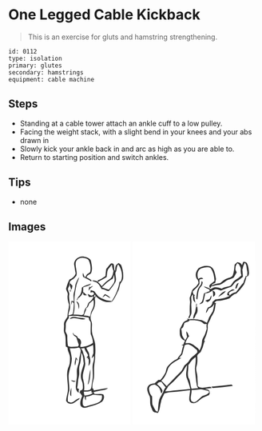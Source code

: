 # One Legged Cable Kickback
> This is an exercise for gluts and hamstring strengthening.

``` 
id: 0112 
type: isolation 
primary: glutes 
secondary: hamstrings 
equipment: cable machine 
``` 

## Steps

 - Standing at a cable tower attach an ankle cuff to a low pulley.
 - Facing the weight stack, with a slight bend in your knees and your abs drawn in
 - Slowly kick your ankle back in and arc as high as you are able to.
 - Return to starting position and switch ankles.

## Tips

 - none

## Images

<svg width="184pt" height="275pt" viewBox="0 0 184 275" xmlns="http://www.w3.org/2000/svg">
  <g fill="#FFF">
    <path d="M0 0h184v275H0V0m98.66 34.03c.84 4.62 1.31 9.3 2.38 13.87-1.12 4.26-4.88 7.76-9.04 9-2.22 3.75-3.58 7.9-4.89 12.03-1.79 3.94 2.83 7.02 2.04 10.96-.97 5.12.42 10.17 2.06 14.98-.26 6.08-2.45 11.88-2.44 18.01-2.16 3.73-5.63 7.45-5.25 12.13.43 3.91-.82 7.94.29 11.75 3.4 6.44 1.48 13.94 2.53 20.88.87.54 1.73 1.09 2.6 1.64-.31 5.59 4.05 10.13 3.58 15.69.08 4.08-.09 8.28-1.59 12.12-5.97 11.9-.24 25.28-1.65 37.82-.65 4.78-2.48 9.35-2.58 14.21 1.32 3.02 4.9 5.17 8.21 4.29 3.96-.62 6.61-3.86 9.95-5.73 1.23-.52 1.87-1.7 2.55-2.76-5.21.78-8.16 6.11-13.32 6.95-1.61-.39-3.12-1.11-4.66-1.7-.76-5.57.56-11.01 2.01-16.34.51-7.58-1.2-15.17-.92-22.78.72-8.77 4.99-16.98 4.73-25.87-.64-5.01-1.81-9.95-2.96-14.87 4.47-.1 9.04.17 13.36-1.16.53.32 1.59.96 2.12 1.29 2.74 5.86-1.63 11.6-1.5 17.54-.13 4.13-1.94 7.92-2.83 11.9-1.4 4.88.19 9.96-.66 14.9-.66 4.03-1.18 8.08-1.43 12.15-.5 3.68.88 7.6 3.81 9.96.51-.7.63-1.44.34-2.22l-.13-.66c.27-.8.61-1.58 1.01-2.33-.8-.39-2.39-1.19-3.18-1.59 1.41-5.56.99-11.38 2.49-16.92 1.78-5.95-.53-12.31 1.52-18.18 2.3-5.65 1.17-11.96 2.64-17.83 2.88 4.87 2.49 10.61 3.44 15.99-1.76 7.8-5.95 15.57-3.78 23.77 1.18 2.9 2.29 5.86 2.26 9.05.17 2.61.75 6.74-2.67 7.44-.75.55-1.49 1.11-2.24 1.66l1.79.51c-.85.37-1.7.76-2.54 1.16 2.57.53 3.23 3.32 4.75 5.06-1.02 2.75-2.14 5.49-2.64 8.4-.33 2.88-.56 6.49 2.25 8.27 3.95 2.52 8.53.05 12.53-1.02 6.19-1.58 12.35-3.54 17.72-7.09 2.56-2.85 4.24-7.44 1.75-10.78-3.73-1.46-7.69-.53-11.54-.65-1.96.34-2.55-1.54-2.8-3.05 4.65-.72 9.11-2.32 13.79-2.8 2.77-.4 5.73-.96 7.73-3.1-7.22.76-14.27 2.56-21.47 3.45-.03-1.54-.7-2.62-2.01-3.23.07-3.48-.1-7.07 1.13-10.39 2.55-7.35.84-15.21 1.63-22.78.29-5.35 1.85-10.57 1.31-15.96.92-5.67.39-11.39.17-17.09-1-7.46-5.39-14.25-4.94-21.94-.35-4.22.93-8.66-.88-12.68-3.07-6.46.83-13.32 3.99-18.93 1.81-4.65 2.12-9.74 1.21-14.64.56-1.24 1.11-2.49 1.63-3.75 6.19 6.37 15.48 10.89 24.39 8.16 4.29-4.88 6.41-11.08 9.46-16.71 1.83-3.37 1.41-7.49 3.43-10.78 1.36-2.18 3.09-4.19 3.63-6.78.78-7.12-.31-14.32-3.08-20.92-1.22-.93-2.42-1.88-3.6-2.85-1.26.92-2.59 1.8-3.51 3.08-2.05 2.5-1.29 5.95-1.9 8.91-2.35-3.21-.65-7.32-2.51-10.62-1.34-.43-3.17-1.35-4.33-.05-2.36 2.39-4.19 5.24-6.47 7.7-.55 3.57-.81 7.17-1.14 10.77-3.77 2.38-7.4 5.19-11.69 6.55.08.53.26 1.59.35 2.12-2.54-1.9-5.62-2.52-8.72-1.94 2.57 1.86 6.19 1.67 8.43 4.09 2.75 2.33 4.18 5.66 5.98 8.67 4.05-.62 7.01 3.1 10.82 2.95 3.46-4.13 6.9-8.36 9.58-13.04 2.49-4.53 0-9.58.2-14.37 2.82-3.78 1.1-8.99 4.23-12.6 5.16 7.07 7.55 17.09 3.94 25.35l-1.92.76c-1.6 10.38-6 20.28-11.68 29.07-3.37-1.25-7.15-.65-10.41-2.25-3.15-1.51-6.51-2.65-9.36-4.71-2.4-2.47-4.45-5.25-6.52-8-1.8-.6-3.62-1.15-5.43-1.68l-.36 3.8c1.66-.2 3.73-1.47 4.83.46 1.91 2-1.64 3.56-3.16 4.29-1.97-.77-3.76-1.99-5.84-2.44.53 1.46 1.31 2.8 2.04 4.17 2.39.29 4.78.01 6.95-1.09-1.22 3.44-3.05 6.69-6.19 8.7-2.8 1.7-2.41 5.47-4.34 7.79-3.38 2.48-3.39 7.08-4.65 10.75-1.29.49-2.56 1.47-4.03.86-3.68-.59-7.41-.52-11.13-.44.39-1.62.78-3.25 1.13-4.88.73-3.58.49-7.29.49-10.93-.88-9.77 1.03-19.43 3.04-28.93 1.04-3.95 3.26-7.53 3.8-11.62-2.15 3.28-3.73 6.9-5.23 10.51-.85 4.04-.95 8.24-2.3 12.19-1.63 4.43-.36 9.11-.45 13.67-.84-.17-2.53-.5-3.38-.67-.19 2.14-.45 4.28-.54 6.43.69-1.83 1.17-3.73 1.7-5.6.77 1.28 2.67 2.23 2.36 3.93-.7 5.1-.15 10.38-1.86 15.31-2.04.59-4.07 1.2-6.12 1.73-.45-3.47 1.65-6.46 2.09-9.8 1.23-7.11-2.19-14.06-1.1-21.18.61-2.48-.9-4.68-1.51-6.99-.95-2.16.52-4.27 1.54-6.08.36-2.21.55-4.44 1.01-6.62.85-1.42 2.34-2.23 3.69-3.08 2.56-1.35 4.2-3.82 6.21-5.81 1.7-7.12-2.85-14.2-.66-21.32 2-4.63 7.96-6.76 12.62-5.25 2.59.85 5.86 1.43 6.86 4.39 2.16 5.23 3.07 11.18 1.7 16.73-1.39 1.35-3.09 2.29-4.72 3.29-.9 1.64-1.8 3.28-2.85 4.83-1.59-2.07-2.19-4.61-3.05-7.02-.66 2.06-.76 4.63.49 6.44 4.01 2.08 8.28 3.73 11.84 6.59l.24-1.98c-2.24-1.75-4.85-2.92-7.38-4.15.75-3.45 4.37-4.06 6.68-6.02 2.67-5.72 1.36-12.21.09-18.11-.82-4.71-6.21-6-10.16-6.94-7.1-1.67-15.36 3.52-15.32 11.2m11.78 35.14c-.51 4.25-.57 9.16-3.92 12.31-2.13 1.79-3.07 4.42-4.16 6.89 1.27-.62 1.8-1.84 2.17-3.12 3.53-1.85 5.8-5.08 7.59-8.53.19.86.58 2.58.78 3.45 1.62.75 3.41.69 5.12.3-2.22-1.12-3.49-3.45-5.79-4.44.19-2.37.2-4.76.13-7.13 4-1.82 9.3-1.91 12.03-5.7-4.71 1.82-9.93 2.73-13.95 5.97M92.59 62.6c-1.71 3.68 2.13 6.55 1.15 10.33l-1.4-.41c.02.51.07 1.52.1 2.03.31.33.94.99 1.25 1.32-.16-.66-.48-1.99-.64-2.66l1.36.15c-.11-.5-.32-1.5-.43-2l1.31.15c.34-1.73.67-3.46 1.03-5.19-1.23-1.25-2.48-2.49-3.73-3.72m29.56 4.33c-.95 2.2-1.61 4.54-1.46 6.95 1.41-3 3.76-5.21 6.5-6.98-1.89-.02-3.37 1.12-4.87 2.11-.04-.52-.13-1.56-.17-2.08m18.96 16.98c1.69-.77 3.2-1.86 4.65-3.02 2.48 1.51 4.92 3.11 7.62 4.18-2.02-2.95-5.14-4.89-8.45-6.1-1.23 1.68-2.66 3.21-3.82 4.94m-39.02 5.66c.78 1.89 1.88 3.63 2.67 5.52.37 2.17.38 4.39.76 6.57 1.52-4.3 1.32-9.97-3.43-12.09m-.91 84.34c-.29 4.06-2.77 8.39-.84 12.28.79-3.36 1.44-6.76 1.71-10.21.72 1.1 1.46 2.2 2.22 3.29-.37-2.13-1.37-4.02-3.09-5.36m-7.13 34.48c1.89 2.07 4.79 2.88 7.26 1.29-2.41-.47-4.82-.98-7.26-1.29m-1.15 21.52c-.09 1.08.89 1.63 1.54 2.3-.07-4.24.16-8.46.26-12.69-1.32 3.28-2.26 6.83-1.8 10.39z"/>
    <path d="M149.65 41.98c2-2.46 4-4.93 5.95-7.42.19 3.32.89 6.51 2.32 9.51-.82 4.61-1.59 10.34-6.22 12.67-4.48 2.67-8.11 6.4-11.41 10.38-1.83-2.22-3.56-4.57-5.82-6.4 4.31-2.52 8.83-4.69 13.09-7.32.91-3.77.41-7.86 2.09-11.42z"/>
    <path d="M156.63 56.08c.95-2.01 1.54-4.15 2.03-6.31.44 4.1 1.86 8.55-.28 12.42-2.09 3.59-4.85 6.75-7.36 10.05-3.67-.6-7.09-2.1-10.57-3.34 4.97-4.78 9.78-9.91 16.18-12.82zM129.35 83.61c-.57-1.14-.53-2.96.55-3.78 1.5.25.89 4.01-.55 3.78zM128.28 86.21c.56.66.56.66 0 0zM121.39 93.14c2-1.91 4.3-3.52 6.3-5.44 1.45 5.34.35 11.01-2.45 15.71-1.79 2.88-1.31 6.49-2.88 9.45a16.452 16.452 0 0 0-8.95-1.63c.34-1.13.67-2.26 1.03-3.38 1.03-2.57 2.43-5.06 2.53-7.9 2.89-1.03 3.61-4.22 4.42-6.81zM90.54 111.91c10.13-1.27 20.22.62 30.19 2.24.26 1.39.55 2.77.87 4.15.84 1.08 2.16 2.07 2.06 3.6.18 5.68-.37 11.38.01 17.05 1.78 4.22 3.43 8.56 3.33 13.23-5.37 3.91-12.19 5.92-18.78 6.08v-2.98c2.19-3.47.71-9.55-3.81-10.07-.26-3.27-3.47-4.11-5.87-5.44a89.14 89.14 0 0 0-1.61-3.06c-.48 3.6 2.69 5.31 5.2 7.03 1.07 3.89 2.46 7.67 3.62 11.53-.34.6-1 1.82-1.33 2.43-4.89-.39-10.39 1.57-14.86-1-1.01-4.82-1.07-9.78-1.09-14.69.3-3.3-3.41-5.57-2.67-8.92.26-2.69.42-5.39.37-8.1-.23-4.08 2.7-7.29 4.81-10.46l-.44-2.62m1.79 4.49c1.53-.42 3.01-1.03 4.57-1.32 6.37-.84 12.46 3.54 18.83 1.16-3.82-2.3-8.42-1.02-12.5-2.42-3.64-1.03-8.97-1.51-10.9 2.58zM117.14 159.66c3.31-1.5 6.78-2.62 9.96-4.39.88 4.16.51 8.41.57 12.62-1.28 2.33-1.9 4.93-2.49 7.5 1.11-1.22 2.17-2.48 3.29-3.68.44 3.18.04 6.36-.89 9.41-2.57 8.07.21 16.57-1.02 24.8-.23 3.4-1.33 6.67-1.54 10.08-.11 2.29-.53 4.95-2.41 6.49-2.78 1.14-5.91.84-8.86 1.11.71-5.24.31-10.61-1.15-15.68-2.91-8.35 2.62-16.48 2.89-24.77-.8-4.36-.2-9.04-2.25-13.1-1.11-3.25-1.5-6.82-4.11-9.33 1.7-.25 3.39-.52 5.09-.79.6 3.86 3.58 6.59 5.14 10.03.7 1.67-.6 2.95-1.73 3.95.16.25.49.74.65.99.44-.14 1.33-.41 1.77-.55-.25.63-.77 1.9-1.02 2.53l1.67-.56c.34 3.47-.1 6.92-.35 10.37 4.34-4.33 2.81-10.52 1.06-15.65.55-4.3-3.16-7.46-4.27-11.38m6.06 32.23c-2.05 7.5-1.95 15.36-4.02 22.84l1.28-1.28c2.5-6.85 2.89-14.33 2.74-21.56zM113.31 225.46c3.92.08 7.81-.49 11.55-1.67-.02.73-.07 2.18-.09 2.91.54 0 1.62.01 2.16.02-2.84 3.85-8.22 3.55-12.43 4.75-.83-1.9-1.06-3.96-1.19-6.01zM127.06 229.87c4.41.26 8.83 1.25 13.29.86.77 3.58.06 7.46-3.13 9.63-6.18 3.75-13.5 4.76-20.29 6.92-1.93.93-4.25-.47-5.02-2.29-.89-4.49-.28-9.45 2.33-13.29.61 2.32.66 4.87 2.13 6.88.08-1.89.11-3.77.1-5.65 3.66-.56 7.3-1.29 10.59-3.06z"/>
  </g>
  <g fill="#333">
    <path d="M98.66 34.03c-.04-7.68 8.22-12.87 15.32-11.2 3.95.94 9.34 2.23 10.16 6.94 1.27 5.9 2.58 12.39-.09 18.11-2.31 1.96-5.93 2.57-6.68 6.02 2.53 1.23 5.14 2.4 7.38 4.15l-.24 1.98c-3.56-2.86-7.83-4.51-11.84-6.59-1.25-1.81-1.15-4.38-.49-6.44.86 2.41 1.46 4.95 3.05 7.02 1.05-1.55 1.95-3.19 2.85-4.83 1.63-1 3.33-1.94 4.72-3.29 1.37-5.55.46-11.5-1.7-16.73-1-2.96-4.27-3.54-6.86-4.39-4.66-1.51-10.62.62-12.62 5.25-2.19 7.12 2.36 14.2.66 21.32-2.01 1.99-3.65 4.46-6.21 5.81-1.35.85-2.84 1.66-3.69 3.08-.46 2.18-.65 4.41-1.01 6.62-1.02 1.81-2.49 3.92-1.54 6.08.61 2.31 2.12 4.51 1.51 6.99-1.09 7.12 2.33 14.07 1.1 21.18-.44 3.34-2.54 6.33-2.09 9.8 2.05-.53 4.08-1.14 6.12-1.73 1.71-4.93 1.16-10.21 1.86-15.31.31-1.7-1.59-2.65-2.36-3.93-.53 1.87-1.01 3.77-1.7 5.6.09-2.15.35-4.29.54-6.43.85.17 2.54.5 3.38.67.09-4.56-1.18-9.24.45-13.67 1.35-3.95 1.45-8.15 2.3-12.19 1.5-3.61 3.08-7.23 5.23-10.51-.54 4.09-2.76 7.67-3.8 11.62-2.01 9.5-3.92 19.16-3.04 28.93 0 3.64.24 7.35-.49 10.93-.35 1.63-.74 3.26-1.13 4.88 3.72-.08 7.45-.15 11.13.44 1.47.61 2.74-.37 4.03-.86 1.26-3.67 1.27-8.27 4.65-10.75 1.93-2.32 1.54-6.09 4.34-7.79 3.14-2.01 4.97-5.26 6.19-8.7-2.17 1.1-4.56 1.38-6.95 1.09-.73-1.37-1.51-2.71-2.04-4.17 2.08.45 3.87 1.67 5.84 2.44 1.52-.73 5.07-2.29 3.16-4.29-1.1-1.93-3.17-.66-4.83-.46l.36-3.8c1.81.53 3.63 1.08 5.43 1.68 2.07 2.75 4.12 5.53 6.52 8 2.85 2.06 6.21 3.2 9.36 4.71 3.26 1.6 7.04 1 10.41 2.25 5.68-8.79 10.08-18.69 11.68-29.07l1.92-.76c3.61-8.26 1.22-18.28-3.94-25.35-3.13 3.61-1.41 8.82-4.23 12.6-.2 4.79 2.29 9.84-.2 14.37-2.68 4.68-6.12 8.91-9.58 13.04-3.81.15-6.77-3.57-10.82-2.95-1.8-3.01-3.23-6.34-5.98-8.67-2.24-2.42-5.86-2.23-8.43-4.09 3.1-.58 6.18.04 8.72 1.94-.09-.53-.27-1.59-.35-2.12 4.29-1.36 7.92-4.17 11.69-6.55.33-3.6.59-7.2 1.14-10.77 2.28-2.46 4.11-5.31 6.47-7.7 1.16-1.3 2.99-.38 4.33.05 1.86 3.3.16 7.41 2.51 10.62.61-2.96-.15-6.41 1.9-8.91.92-1.28 2.25-2.16 3.51-3.08 1.18.97 2.38 1.92 3.6 2.85 2.77 6.6 3.86 13.8 3.08 20.92-.54 2.59-2.27 4.6-3.63 6.78-2.02 3.29-1.6 7.41-3.43 10.78-3.05 5.63-5.17 11.83-9.46 16.71-8.91 2.73-18.2-1.79-24.39-8.16-.52 1.26-1.07 2.51-1.63 3.75.91 4.9.6 9.99-1.21 14.64-3.16 5.61-7.06 12.47-3.99 18.93 1.81 4.02.53 8.46.88 12.68-.45 7.69 3.94 14.48 4.94 21.94.22 5.7.75 11.42-.17 17.09.54 5.39-1.02 10.61-1.31 15.96-.79 7.57.92 15.43-1.63 22.78-1.23 3.32-1.06 6.91-1.13 10.39 1.31.61 1.98 1.69 2.01 3.23 7.2-.89 14.25-2.69 21.47-3.45-2 2.14-4.96 2.7-7.73 3.1-4.68.48-9.14 2.08-13.79 2.8.25 1.51.84 3.39 2.8 3.05 3.85.12 7.81-.81 11.54.65 2.49 3.34.81 7.93-1.75 10.78-5.37 3.55-11.53 5.51-17.72 7.09-4 1.07-8.58 3.54-12.53 1.02-2.81-1.78-2.58-5.39-2.25-8.27.5-2.91 1.62-5.65 2.64-8.4-1.52-1.74-2.18-4.53-4.75-5.06.84-.4 1.69-.79 2.54-1.16l-1.79-.51c.75-.55 1.49-1.11 2.24-1.66 3.42-.7 2.84-4.83 2.67-7.44.03-3.19-1.08-6.15-2.26-9.05-2.17-8.2 2.02-15.97 3.78-23.77-.95-5.38-.56-11.12-3.44-15.99-1.47 5.87-.34 12.18-2.64 17.83-2.05 5.87.26 12.23-1.52 18.18-1.5 5.54-1.08 11.36-2.49 16.92.79.4 2.38 1.2 3.18 1.59-.4.75-.74 1.53-1.01 2.33l.13.66c.29.78.17 1.52-.34 2.22-2.93-2.36-4.31-6.28-3.81-9.96.25-4.07.77-8.12 1.43-12.15.85-4.94-.74-10.02.66-14.9.89-3.98 2.7-7.77 2.83-11.9-.13-5.94 4.24-11.68 1.5-17.54-.53-.33-1.59-.97-2.12-1.29-4.32 1.33-8.89 1.06-13.36 1.16 1.15 4.92 2.32 9.86 2.96 14.87.26 8.89-4.01 17.1-4.73 25.87-.28 7.61 1.43 15.2.92 22.78-1.45 5.33-2.77 10.77-2.01 16.34 1.54.59 3.05 1.31 4.66 1.7 5.16-.84 8.11-6.17 13.32-6.95-.68 1.06-1.32 2.24-2.55 2.76-3.34 1.87-5.99 5.11-9.95 5.73-3.31.88-6.89-1.27-8.21-4.29.1-4.86 1.93-9.43 2.58-14.21 1.41-12.54-4.32-25.92 1.65-37.82 1.5-3.84 1.67-8.04 1.59-12.12.47-5.56-3.89-10.1-3.58-15.69-.87-.55-1.73-1.1-2.6-1.64-1.05-6.94.87-14.44-2.53-20.88-1.11-3.81.14-7.84-.29-11.75-.38-4.68 3.09-8.4 5.25-12.13-.01-6.13 2.18-11.93 2.44-18.01-1.64-4.81-3.03-9.86-2.06-14.98.79-3.94-3.83-7.02-2.04-10.96 1.31-4.13 2.67-8.28 4.89-12.03 4.16-1.24 7.92-4.74 9.04-9-1.07-4.57-1.54-9.25-2.38-13.87m50.99 7.95c-1.68 3.56-1.18 7.65-2.09 11.42-4.26 2.63-8.78 4.8-13.09 7.32 2.26 1.83 3.99 4.18 5.82 6.4 3.3-3.98 6.93-7.71 11.41-10.38 4.63-2.33 5.4-8.06 6.22-12.67-1.43-3-2.13-6.19-2.32-9.51-1.95 2.49-3.95 4.96-5.95 7.42m6.98 14.1c-6.4 2.91-11.21 8.04-16.18 12.82 3.48 1.24 6.9 2.74 10.57 3.34 2.51-3.3 5.27-6.46 7.36-10.05 2.14-3.87.72-8.32.28-12.42-.49 2.16-1.08 4.3-2.03 6.31m-27.28 27.53c1.44.23 2.05-3.53.55-3.78-1.08.82-1.12 2.64-.55 3.78m-1.07 2.6c.56.66.56.66 0 0m-6.89 6.93c-.81 2.59-1.53 5.78-4.42 6.81-.1 2.84-1.5 5.33-2.53 7.9-.36 1.12-.69 2.25-1.03 3.38 3.11-.31 6.16.26 8.95 1.63 1.57-2.96 1.09-6.57 2.88-9.45 2.8-4.7 3.9-10.37 2.45-15.71-2 1.92-4.3 3.53-6.3 5.44m-30.85 18.77l.44 2.62c-2.11 3.17-5.04 6.38-4.81 10.46.05 2.71-.11 5.41-.37 8.1-.74 3.35 2.97 5.62 2.67 8.92.02 4.91.08 9.87 1.09 14.69 4.47 2.57 9.97.61 14.86 1 .33-.61.99-1.83 1.33-2.43-1.16-3.86-2.55-7.64-3.62-11.53-2.51-1.72-5.68-3.43-5.2-7.03a89.14 89.14 0 0 1 1.61 3.06c2.4 1.33 5.61 2.17 5.87 5.44 4.52.52 6 6.6 3.81 10.07v2.98c6.59-.16 13.41-2.17 18.78-6.08.1-4.67-1.55-9.01-3.33-13.23-.38-5.67.17-11.37-.01-17.05.1-1.53-1.22-2.52-2.06-3.6-.32-1.38-.61-2.76-.87-4.15-9.97-1.62-20.06-3.51-30.19-2.24m26.6 47.75c1.11 3.92 4.82 7.08 4.27 11.38 1.75 5.13 3.28 11.32-1.06 15.65.25-3.45.69-6.9.35-10.37l-1.67.56c.25-.63.77-1.9 1.02-2.53-.44.14-1.33.41-1.77.55-.16-.25-.49-.74-.65-.99 1.13-1 2.43-2.28 1.73-3.95-1.56-3.44-4.54-6.17-5.14-10.03-1.7.27-3.39.54-5.09.79 2.61 2.51 3 6.08 4.11 9.33 2.05 4.06 1.45 8.74 2.25 13.1-.27 8.29-5.8 16.42-2.89 24.77a38.263 38.263 0 0 1 1.15 15.68c2.95-.27 6.08.03 8.86-1.11 1.88-1.54 2.3-4.2 2.41-6.49.21-3.41 1.31-6.68 1.54-10.08 1.23-8.23-1.55-16.73 1.02-24.8.93-3.05 1.33-6.23.89-9.41-1.12 1.2-2.18 2.46-3.29 3.68.59-2.57 1.21-5.17 2.49-7.5-.06-4.21.31-8.46-.57-12.62-3.18 1.77-6.65 2.89-9.96 4.39m-3.83 65.8c.13 2.05.36 4.11 1.19 6.01 4.21-1.2 9.59-.9 12.43-4.75-.54-.01-1.62-.02-2.16-.02.02-.73.07-2.18.09-2.91a35.906 35.906 0 0 1-11.55 1.67m13.75 4.41c-3.29 1.77-6.93 2.5-10.59 3.06.01 1.88-.02 3.76-.1 5.65-1.47-2.01-1.52-4.56-2.13-6.88-2.61 3.84-3.22 8.8-2.33 13.29.77 1.82 3.09 3.22 5.02 2.29 6.79-2.16 14.11-3.17 20.29-6.92 3.19-2.17 3.9-6.05 3.13-9.63-4.46.39-8.88-.6-13.29-.86z"/>
    <path d="M110.44 69.17c4.02-3.24 9.24-4.15 13.95-5.97-2.73 3.79-8.03 3.88-12.03 5.7.07 2.37.06 4.76-.13 7.13 2.3.99 3.57 3.32 5.79 4.44-1.71.39-3.5.45-5.12-.3-.2-.87-.59-2.59-.78-3.45-1.79 3.45-4.06 6.68-7.59 8.53-.37 1.28-.9 2.5-2.17 3.12 1.09-2.47 2.03-5.1 4.16-6.89 3.35-3.15 3.41-8.06 3.92-12.31zM92.59 62.6c1.25 1.23 2.5 2.47 3.73 3.72-.36 1.73-.69 3.46-1.03 5.19l-1.31-.15c.11.5.32 1.5.43 2l-1.36-.15c.16.67.48 2 .64 2.66-.31-.33-.94-.99-1.25-1.32-.03-.51-.08-1.52-.1-2.03l1.4.41c.98-3.78-2.86-6.65-1.15-10.33z"/>
    <path d="M122.15 66.93c.04.52.13 1.56.17 2.08 1.5-.99 2.98-2.13 4.87-2.11-2.74 1.77-5.09 3.98-6.5 6.98-.15-2.41.51-4.75 1.46-6.95zM141.11 83.91c1.16-1.73 2.59-3.26 3.82-4.94 3.31 1.21 6.43 3.15 8.45 6.1-2.7-1.07-5.14-2.67-7.62-4.18-1.45 1.16-2.96 2.25-4.65 3.02zM102.09 89.57c4.75 2.12 4.95 7.79 3.43 12.09-.38-2.18-.39-4.4-.76-6.57-.79-1.89-1.89-3.63-2.67-5.52zM92.33 116.4c1.93-4.09 7.26-3.61 10.9-2.58 4.08 1.4 8.68.12 12.5 2.42-6.37 2.38-12.46-2-18.83-1.16-1.56.29-3.04.9-4.57 1.32zM101.18 173.91c1.72 1.34 2.72 3.23 3.09 5.36-.76-1.09-1.5-2.19-2.22-3.29-.27 3.45-.92 6.85-1.71 10.21-1.93-3.89.55-8.22.84-12.28zM123.2 191.89c.15 7.23-.24 14.71-2.74 21.56l-1.28 1.28c2.07-7.48 1.97-15.34 4.02-22.84zM94.05 208.39c2.44.31 4.85.82 7.26 1.29-2.47 1.59-5.37.78-7.26-1.29zM92.9 229.91c-.46-3.56.48-7.11 1.8-10.39-.1 4.23-.33 8.45-.26 12.69-.65-.67-1.63-1.22-1.54-2.3z"/>
  </g>
</svg>

<svg width="184pt" height="275pt" viewBox="0 0 184 275" xmlns="http://www.w3.org/2000/svg">
  <g fill="#FFF">
    <path d="M0 0h184v275H0V0m153.1 34.95c-.65 5.15-.73 10.54-2.67 15.43-1.43 3.42-5.32 3.83-8.36 5-4.11 1.32-7.36 4.3-10.56 7.06-4.57.49-8.97 1.72-13.19 3.57 1.05-2.31 3.55-3.04 5.72-3.92.34-1.95.65-3.9 1.06-5.83-.61-4.37-1.46-8.71-2.98-12.85-1.41-2.85-3.65-5.89-7.03-6.32-5.51-1.31-11.33.19-16.11 2.98-4.24 4.59-6.3 12.56-1.33 17.45.68 1.52 1.11 3.12 1.19 4.79-1.63 3.11-3.69 5.9-6.69 7.8-4.4 2.92-3.57 8.66-6.05 12.77-1.39 2.91.38 6.08-.05 9.1-.53 5.33-.5 10.7-.33 16.05.15 2.17-.95 4.14-2.07 5.91.41.59.82 1.19 1.25 1.78 1.04-2.59 2.63-4.97 3.36-7.68.55-5.06-.51-10.12-.12-15.18 1.02-4.54-2.13-9.89 2.27-13.38.22 3.02.19 6.05.75 9.04 1 1.16 1.98 2.34 3.01 3.47-.78-3.54-1.36-7.11-1.68-10.72.37-.05 1.1-.14 1.47-.19-.91-.63-1.83-1.25-2.74-1.87-.33-1.45-1.24-2.87-.89-4.39 3.65-3.4 7.56-6.59 10.01-11.03.03-2.2-.14-4.4.1-6.59 1.51-1.34 3.7-.86 5.53-1.18-2.14-2.59-5.19-1.58-7.4.23-2.38-5.54-1.52-13.23 4.48-16.02 4.44-1.14 9.25-2.66 13.71-.69 4.47 5.53 5.71 12.82 6.06 19.73-2.06 1.81-4.24 3.47-6.39 5.17-1.72 1.2-1.7 3.97-.26 5.38 1.45.2 1.46-1.52 1.98-2.45 3.32-.61 6.49-1.96 9.89-2.08 6.79.21 10.68-6.66 16.87-8.26 2.58-.58 5.04-1.58 7.18-3.16 1.09-2.67 2.91-4.96 4.21-7.53-.77-1.4-1.43-2.86-2.08-4.32.17-1.67.32-3.35.49-5.02.68-1.52 1.49-2.98 2.33-4.41.52.27 1.58.83 2.1 1.11 1.62 2.46 3.59 5.13 3.14 8.26-.34 3.01.19 6 1 8.9-2.8 3.46-6.94 5.28-10.38 7.97-2.74 2-3.61 5.6-6.25 7.66-4.19 1.72-9.08 1.43-12.81 4.31-2.87-.87-5.71-2-8.73-2.17-2.91-.18-5.37 1.62-7.92 2.75-3.39-1.6-6.75-3.32-10.51-3.91 2.39 2.38 5.65 3.27 8.65 4.57l.06 2.76-1.87.4c-2.01 1.27-4.34 1.81-6.46 2.84-.93 3.45-.92 7.14-2.4 10.45-.57 2.58-3.11 3.76-4.61 5.72 2.48-.66 5.9-1.6 6.29-4.61.72-3.88 2.14-7.61 2.42-11.56 2.86-.33 5.63-1.13 8.17-2.48 1.47-1.13 3.09-2.03 4.73-2.89 3.32-2.14 7.48-.56 10.65 1.11 5.17-2.17 10.45-4.04 15.74-5.9 3.23-2.4 4.7-6.71 8.52-8.44 3.33-1.67 6.12-4.15 9.01-6.45-.03-3.88-.55-7.72-.99-11.57l.57.13c.35-3.42 1.74-6.57 3.21-9.64 3.12 3.27 2.58 8.02 3.58 12.1.65 2.58.11 5.23.02 7.84-.47-.08-1.41-.24-1.89-.32-1.55 3.35-2.72 6.85-3.78 10.38-4.3 4.28-7.24 9.71-11.3 14.16-3.57.59-6.8 2.17-9.24 4.89-.52-1.14-1.29-2.21-1.41-3.49 2.15-2.81 5.77-3.67 8.94-4.76-1.3-.4-2.78-1.36-4.08-.44-3.28 1.69-7.7 3.79-7.12 8.23 1.16.37 2.32.75 3.47 1.14-6.53 3.63-14.13 4.64-21.45 5.34-1.4 1.29-2.86 2.5-4.29 3.76.05 3.96-2.86 7.53-6.73 8.29-1.38 2.64-2.99 5.31-3.03 8.38 2.09-1.91 2.73-4.75 4.3-6.99 3.76-.97 6.58-3.51 8.28-6.99-.61 3.76-1.24 7.54-2.33 11.2-1.74 3.36-4.16 6.35-5.8 9.77-.82 2.63-1.87 5.18-3.05 7.68-3.64-1.82-7.1-4.52-11.35-4.53-4.99-.91-9.97-1.47-15.02-.74-.92-.48-1.85-.94-2.78-1.39.02.6.08 1.79.11 2.39-2.08 1.07-4.34 1.94-6.15 3.45-1.86 2.57-2.95 5.58-4.44 8.36-1.64 2.49-1 5.56-1.08 8.36-.24 4.74 3.18 9.75 7.82 10.89-.92 1.87-1.71 3.81-2.47 5.75-1.05.21-2.1.43-3.15.65 1.04.36 2.07.71 3.1 1.06-1.54 3.69-2.14 7.65-3.02 11.53-1.55 2.99-4.54 4.99-5.91 8.13a41.23 41.23 0 0 0-14.22 10.92c-2.39 2.69-2.57 6.33-3.57 9.6-2.07 4.04-4.61 7.92-7.73 11.22-.75 0-2.26.01-3.01.02-2.01 1.67-4.03 3.36-5.79 5.32-3.93.17-8.64 1.18-10.33 5.25-1.97 5.03 1.23 10.12 3.18 14.65 1.22 4.73-.34 9.89 1.67 14.48.98 2.39 1.79 4.88 3.07 7.14 1.78 2.3 5.05 1.8 7.53 2.74 3.25-4.86 2.92-10.92 4.6-16.33.57-4.66 3.34-8.53 4.94-12.83 6.27-2.39 13.1-2.06 19.67-2.75 6.4-.68 12.78-1.52 19.17-2.23-.33 4.65-1.5 9.25-1.32 13.93-.16 2.87 2.4 5.44 5.25 5.37 4.39.98 7.95-2.68 11.25-5.05 3.63-3.59 8.77-4.63 13.18-6.91.51-1.06.81-2.21 1.18-3.32-.15-.71-.47-2.12-.62-2.83-.66-.64-1.3-1.27-1.95-1.91-1.6-.35-3.19-.77-4.76-1.24 3.46-.65 6.97-.95 10.48-1.24-.71-.61-1.41-1.22-2.11-1.83-6.29.17-13.61 3.53-19.11-.98.12-4.77-.65-9.49-.58-14.26-.11-5.28-3.13-10.53-1.24-15.79 1.5-4.97 1.37-10.2.99-15.31.51-2.81 3.31-3.96 5.07-5.84 2.48-4.58 4.28-9.51 5.35-14.61.46-.57.92-1.14 1.4-1.69l-1.32-.17c.08-.58.24-1.75.31-2.34 2.91-6.24 5.58-13.13 4.9-20.15-.12-4.13 3-7.21 4.2-10.94.91-2.92 2.8-5.36 4.21-8.04 3.02-4.68 2.73-10.49 4.02-15.73-.6-.04-1.81-.11-2.41-.15 1.31-1.16 2.22-3.38 4.29-3.08 6.37.05 12.52-1.81 18.48-3.85 3.15-2.67 5.81-6.41 10.22-7.02 4.42-4.07 8.16-8.86 11.63-13.74 1.56-3.91 3.09-7.9 3.59-12.12 3.05 1.02 3.65-2.87 3.83-5.01-.29-5.25-.73-10.85-3.49-15.46-1.48-1.25-3.3-1.57-5.19-1.32-.56 1.63-1.12 3.26-1.76 4.86-.6-.73-1.79-2.19-2.38-2.93-1.57-.61-3.15-1.42-4.88-1.33-1.42 1.13-2.75 2.39-3.91 3.79m-49.72 24.48c-.26 1.74-.07 3.63-.81 5.27-2.33 3.04-5 6.19-5.6 10.11-.71 3.77-1.44 7.57-1.34 11.44.38.16 1.13.47 1.5.63 1.17-6.23.64-13.11 4.58-18.45 2.28-1.88 3.35-4.61 3.39-7.52l-1.72-1.48m50.75 11.35c.47-.14 1.42-.41 1.89-.55 1.04-2.76 2.27-5.44 3.16-8.25-3.89 1.01-4.31 5.5-5.05 8.8m-25.34 12.47c3.78-2.85 8.44-5.05 11.08-9.08-4.75 1.13-8.76 4.88-11.08 9.08m-9.04-9c1.35 2.78 1.06 5.82.97 8.8 1.8-1.12 3.94-2.67 3.1-5.14.24-2.44-1.82-3.82-4.07-3.66m-4.31 12.21c-2.18.8-4.39 1.53-6.52 2.45 1.17.67 2.35 1.33 3.53 1.98 4.15-1.49 6.31-5.77 5.75-10.03-1.09 1.78-2 3.66-2.76 5.6m-19.79 6.27c-.45 4.2-.96 8.4-1.7 12.56-1.47 3.38-3.35 6.8-3.06 10.61 3.03-.95 2.95-4.95 4.77-7.19 2.63-3.29 1.62-7.59 1.28-11.42l-1.25 1.57c-.13-2.03 1.54-4.36-.04-6.13m22.37 125.23c.69.64 1.38 1.29 2.06 1.95 10.15-.62 20.24-1.93 30.33-3.22-.66-.64-1.31-1.28-1.96-1.92-10.08 1.67-20.3 1.93-30.43 3.19z"/>
    <path d="M85.31 118.15c7.25.07 16-.57 21.41 5.21 1.09 1.22 2.98.07 4.37.39-.37 2.42-.28 4.87.19 7.27-.85 2.23-1.59 4.51-2.21 6.81-1.17 4.25-4.72 7.63-4.95 12.18-.33 4.69-1.42 9.36-3.74 13.48-.79-1.06-1.58-2.12-2.38-3.17-3.22-2.56-6.23-5.53-10.15-7.01-2.71-1.39-5.79-.72-8.68-.67 1.06-3.94 2.92-7.63 5.66-10.66l-1.13-1.45c-.31-2.23-1.57-4.09-3.11-5.65-.26 2.84.61 5.53 1.18 8.27-.81 1.79-1.97 3.4-3.05 5.03-1.61-2.34-3.35-4.64-4.45-7.29-.56-3.31-.72-6.68-1.33-9.99 3.62-1.45 3.59-5.55 4.8-8.71 2.07-.81 4.19-1.47 6.32-2.11.32-.48.94-1.44 1.25-1.93z"/>
    <path d="M78.26 155.44c2.2-.48 4.62-1.75 6.81-.54 4.56 1.53 7.71 5.34 11.56 8.01.22 1.09.41 2.19.57 3.3-3.67 4.66-9.42 7.35-12.4 12.59-1.82 2.8-4.43 4.89-6.93 7.04-2.15 3.53-3.44 7.7-6.58 10.56-6.88 6.82-13.74 13.66-20.26 20.82-2.54-2.84-5.13-5.66-8.09-8.07 5.37-4.99 8.33-11.92 10.31-18.84 4-7.74 12.65-10.93 19.45-15.57-.81-.03-2.44-.08-3.25-.1 1.87-2.16 4.65-3.8 5.42-6.72 1.31-4.11 1.88-8.43 3.39-12.48zM83.59 185.5c3.34-4.3 5.94-9.33 10.96-11.95.55 5.84-.51 11.65-1.07 17.44.85 8.57 1.53 17.18 2.99 25.67.5 1.17 1.07 2.3 1.71 3.4-3.24.22-6.47.59-9.69.94-2.3-5.34-1.44-11.61-4.79-16.53-1.92-6.18.28-12.66-.11-18.97z"/>
    <path d="M76.12 194.24c1.59-3.02 3.21-6.07 5.44-8.69.13 6.88-3.18 14.18.2 20.73 1.68 4.95 3.62 9.84 4.68 14.99-8.47 1.26-17.04 1.43-25.53 2.49-4.01.4-8 1.29-12.05 1 1.35-2.65 3.44-4.85 4.58-7.61 3.72-3.57 7.99-6.57 11.24-10.6 3.77-4.15 8.14-7.76 11.44-12.31zM39.26 211.29c1.24-.27 2.48-.53 3.72-.79 2 2.87 4.27 5.54 6.5 8.23-1.81 2.36-3.19 5.02-4.02 7.88-.33.44-.67.88-1.01 1.32-1.25 3.34-3.64 6.12-4.65 9.56-1.46 5.84-1.4 11.89-2.08 17.84-1.18-.4-2.72-.41-3.33-1.72-1.83-2.79-3.44-5.75-4.71-8.84-.7-4.13-.19-8.37-.59-12.53-3.18-2.71-4.17-7.01-4.67-10.96.04-4.59 4.91-6.49 8.79-6.55 2.06 1.21 4.37 2.2 5.85 4.19 2.38 2.48 2.78 6.05 3.99 9.13 1.35-1.6 2.38-3.97.96-5.87-1.75-3.38-4.75-5.76-7.56-8.21.93-.9 1.87-1.8 2.81-2.68zM88.48 223c4.2-.23 8.38-.54 12.55-1.06 4.1-.68 7.79 1.92 11.85 1.93.59.46 1.76 1.38 2.35 1.84-2.36 3.96-7 4.83-10.96 6.33-2.96 2.75-5.95 5.48-8.98 8.16-1.06.35-2.11.7-3.16 1.06-1.24-.51-2.47-1.01-3.71-1.51-2.81-5.31.57-11.13.06-16.75z"/>
  </g>
  <g fill="#333">
    <path d="M153.1 34.95c1.16-1.4 2.49-2.66 3.91-3.79 1.73-.09 3.31.72 4.88 1.33.59.74 1.78 2.2 2.38 2.93.64-1.6 1.2-3.23 1.76-4.86 1.89-.25 3.71.07 5.19 1.32 2.76 4.61 3.2 10.21 3.49 15.46-.18 2.14-.78 6.03-3.83 5.01-.5 4.22-2.03 8.21-3.59 12.12-3.47 4.88-7.21 9.67-11.63 13.74-4.41.61-7.07 4.35-10.22 7.02-5.96 2.04-12.11 3.9-18.48 3.85-2.07-.3-2.98 1.92-4.29 3.08.6.04 1.81.11 2.41.15-1.29 5.24-1 11.05-4.02 15.73-1.41 2.68-3.3 5.12-4.21 8.04-1.2 3.73-4.32 6.81-4.2 10.94.68 7.02-1.99 13.91-4.9 20.15-.07.59-.23 1.76-.31 2.34l1.32.17c-.48.55-.94 1.12-1.4 1.69a53.975 53.975 0 0 1-5.35 14.61c-1.76 1.88-4.56 3.03-5.07 5.84.38 5.11.51 10.34-.99 15.31-1.89 5.26 1.13 10.51 1.24 15.79-.07 4.77.7 9.49.58 14.26 5.5 4.51 12.82 1.15 19.11.98.7.61 1.4 1.22 2.11 1.83-3.51.29-7.02.59-10.48 1.24 1.57.47 3.16.89 4.76 1.24.65.64 1.29 1.27 1.95 1.91.15.71.47 2.12.62 2.83-.37 1.11-.67 2.26-1.18 3.32-4.41 2.28-9.55 3.32-13.18 6.91-3.3 2.37-6.86 6.03-11.25 5.05-2.85.07-5.41-2.5-5.25-5.37-.18-4.68.99-9.28 1.32-13.93-6.39.71-12.77 1.55-19.17 2.23-6.57.69-13.4.36-19.67 2.75-1.6 4.3-4.37 8.17-4.94 12.83-1.68 5.41-1.35 11.47-4.6 16.33-2.48-.94-5.75-.44-7.53-2.74-1.28-2.26-2.09-4.75-3.07-7.14-2.01-4.59-.45-9.75-1.67-14.48-1.95-4.53-5.15-9.62-3.18-14.65 1.69-4.07 6.4-5.08 10.33-5.25 1.76-1.96 3.78-3.65 5.79-5.32.75-.01 2.26-.02 3.01-.02 3.12-3.3 5.66-7.18 7.73-11.22 1-3.27 1.18-6.91 3.57-9.6a41.23 41.23 0 0 1 14.22-10.92c1.37-3.14 4.36-5.14 5.91-8.13.88-3.88 1.48-7.84 3.02-11.53-1.03-.35-2.06-.7-3.1-1.06 1.05-.22 2.1-.44 3.15-.65.76-1.94 1.55-3.88 2.47-5.75-4.64-1.14-8.06-6.15-7.82-10.89.08-2.8-.56-5.87 1.08-8.36 1.49-2.78 2.58-5.79 4.44-8.36 1.81-1.51 4.07-2.38 6.15-3.45-.03-.6-.09-1.79-.11-2.39.93.45 1.86.91 2.78 1.39 5.05-.73 10.03-.17 15.02.74 4.25.01 7.71 2.71 11.35 4.53 1.18-2.5 2.23-5.05 3.05-7.68 1.64-3.42 4.06-6.41 5.8-9.77 1.09-3.66 1.72-7.44 2.33-11.2-1.7 3.48-4.52 6.02-8.28 6.99-1.57 2.24-2.21 5.08-4.3 6.99.04-3.07 1.65-5.74 3.03-8.38 3.87-.76 6.78-4.33 6.73-8.29 1.43-1.26 2.89-2.47 4.29-3.76 7.32-.7 14.92-1.71 21.45-5.34-1.15-.39-2.31-.77-3.47-1.14-.58-4.44 3.84-6.54 7.12-8.23 1.3-.92 2.78.04 4.08.44-3.17 1.09-6.79 1.95-8.94 4.76.12 1.28.89 2.35 1.41 3.49 2.44-2.72 5.67-4.3 9.24-4.89 4.06-4.45 7-9.88 11.3-14.16 1.06-3.53 2.23-7.03 3.78-10.38.48.08 1.42.24 1.89.32.09-2.61.63-5.26-.02-7.84-1-4.08-.46-8.83-3.58-12.1-1.47 3.07-2.86 6.22-3.21 9.64l-.57-.13c.44 3.85.96 7.69.99 11.57-2.89 2.3-5.68 4.78-9.01 6.45-3.82 1.73-5.29 6.04-8.52 8.44-5.29 1.86-10.57 3.73-15.74 5.9-3.17-1.67-7.33-3.25-10.65-1.11-1.64.86-3.26 1.76-4.73 2.89-2.54 1.35-5.31 2.15-8.17 2.48-.28 3.95-1.7 7.68-2.42 11.56-.39 3.01-3.81 3.95-6.29 4.61 1.5-1.96 4.04-3.14 4.61-5.72 1.48-3.31 1.47-7 2.4-10.45 2.12-1.03 4.45-1.57 6.46-2.84l1.87-.4-.06-2.76c-3-1.3-6.26-2.19-8.65-4.57 3.76.59 7.12 2.31 10.51 3.91 2.55-1.13 5.01-2.93 7.92-2.75 3.02.17 5.86 1.3 8.73 2.17 3.73-2.88 8.62-2.59 12.81-4.31 2.64-2.06 3.51-5.66 6.25-7.66 3.44-2.69 7.58-4.51 10.38-7.97-.81-2.9-1.34-5.89-1-8.9.45-3.13-1.52-5.8-3.14-8.26-.52-.28-1.58-.84-2.1-1.11-.84 1.43-1.65 2.89-2.33 4.41-.17 1.67-.32 3.35-.49 5.02.65 1.46 1.31 2.92 2.08 4.32-1.3 2.57-3.12 4.86-4.21 7.53-2.14 1.58-4.6 2.58-7.18 3.16-6.19 1.6-10.08 8.47-16.87 8.26-3.4.12-6.57 1.47-9.89 2.08-.52.93-.53 2.65-1.98 2.45-1.44-1.41-1.46-4.18.26-5.38 2.15-1.7 4.33-3.36 6.39-5.17-.35-6.91-1.59-14.2-6.06-19.73-4.46-1.97-9.27-.45-13.71.69-6 2.79-6.86 10.48-4.48 16.02 2.21-1.81 5.26-2.82 7.4-.23-1.83.32-4.02-.16-5.53 1.18-.24 2.19-.07 4.39-.1 6.59-2.45 4.44-6.36 7.63-10.01 11.03-.35 1.52.56 2.94.89 4.39.91.62 1.83 1.24 2.74 1.87-.37.05-1.1.14-1.47.19.32 3.61.9 7.18 1.68 10.72-1.03-1.13-2.01-2.31-3.01-3.47-.56-2.99-.53-6.02-.75-9.04-4.4 3.49-1.25 8.84-2.27 13.38-.39 5.06.67 10.12.12 15.18-.73 2.71-2.32 5.09-3.36 7.68-.43-.59-.84-1.19-1.25-1.78 1.12-1.77 2.22-3.74 2.07-5.91-.17-5.35-.2-10.72.33-16.05.43-3.02-1.34-6.19.05-9.1 2.48-4.11 1.65-9.85 6.05-12.77 3-1.9 5.06-4.69 6.69-7.8-.08-1.67-.51-3.27-1.19-4.79-4.97-4.89-2.91-12.86 1.33-17.45 4.78-2.79 10.6-4.29 16.11-2.98 3.38.43 5.62 3.47 7.03 6.32 1.52 4.14 2.37 8.48 2.98 12.85-.41 1.93-.72 3.88-1.06 5.83-2.17.88-4.67 1.61-5.72 3.92 4.22-1.85 8.62-3.08 13.19-3.57 3.2-2.76 6.45-5.74 10.56-7.06 3.04-1.17 6.93-1.58 8.36-5 1.94-4.89 2.02-10.28 2.67-15.43m-67.79 83.2c-.31.49-.93 1.45-1.25 1.93-2.13.64-4.25 1.3-6.32 2.11-1.21 3.16-1.18 7.26-4.8 8.71.61 3.31.77 6.68 1.33 9.99 1.1 2.65 2.84 4.95 4.45 7.29 1.08-1.63 2.24-3.24 3.05-5.03-.57-2.74-1.44-5.43-1.18-8.27 1.54 1.56 2.8 3.42 3.11 5.65l1.13 1.45c-2.74 3.03-4.6 6.72-5.66 10.66 2.89-.05 5.97-.72 8.68.67 3.92 1.48 6.93 4.45 10.15 7.01.8 1.05 1.59 2.11 2.38 3.17 2.32-4.12 3.41-8.79 3.74-13.48.23-4.55 3.78-7.93 4.95-12.18.62-2.3 1.36-4.58 2.21-6.81-.47-2.4-.56-4.85-.19-7.27-1.39-.32-3.28.83-4.37-.39-5.41-5.78-14.16-5.14-21.41-5.21m-7.05 37.29c-1.51 4.05-2.08 8.37-3.39 12.48-.77 2.92-3.55 4.56-5.42 6.72.81.02 2.44.07 3.25.1-6.8 4.64-15.45 7.83-19.45 15.57-1.98 6.92-4.94 13.85-10.31 18.84 2.96 2.41 5.55 5.23 8.09 8.07 6.52-7.16 13.38-14 20.26-20.82 3.14-2.86 4.43-7.03 6.58-10.56 2.5-2.15 5.11-4.24 6.93-7.04 2.98-5.24 8.73-7.93 12.4-12.59-.16-1.11-.35-2.21-.57-3.3-3.85-2.67-7-6.48-11.56-8.01-2.19-1.21-4.61.06-6.81.54m5.33 30.06c.39 6.31-1.81 12.79.11 18.97 3.35 4.92 2.49 11.19 4.79 16.53 3.22-.35 6.45-.72 9.69-.94-.64-1.1-1.21-2.23-1.71-3.4-1.46-8.49-2.14-17.1-2.99-25.67.56-5.79 1.62-11.6 1.07-17.44-5.02 2.62-7.62 7.65-10.96 11.95m-7.47 8.74c-3.3 4.55-7.67 8.16-11.44 12.31-3.25 4.03-7.52 7.03-11.24 10.6-1.14 2.76-3.23 4.96-4.58 7.61 4.05.29 8.04-.6 12.05-1 8.49-1.06 17.06-1.23 25.53-2.49-1.06-5.15-3-10.04-4.68-14.99-3.38-6.55-.07-13.85-.2-20.73-2.23 2.62-3.85 5.67-5.44 8.69m-36.86 17.05c-.94.88-1.88 1.78-2.81 2.68 2.81 2.45 5.81 4.83 7.56 8.21 1.42 1.9.39 4.27-.96 5.87-1.21-3.08-1.61-6.65-3.99-9.13-1.48-1.99-3.79-2.98-5.85-4.19-3.88.06-8.75 1.96-8.79 6.55.5 3.95 1.49 8.25 4.67 10.96.4 4.16-.11 8.4.59 12.53 1.27 3.09 2.88 6.05 4.71 8.84.61 1.31 2.15 1.32 3.33 1.72.68-5.95.62-12 2.08-17.84 1.01-3.44 3.4-6.22 4.65-9.56.34-.44.68-.88 1.01-1.32.83-2.86 2.21-5.52 4.02-7.88-2.23-2.69-4.5-5.36-6.5-8.23-1.24.26-2.48.52-3.72.79M88.48 223c.51 5.62-2.87 11.44-.06 16.75 1.24.5 2.47 1 3.71 1.51 1.05-.36 2.1-.71 3.16-1.06 3.03-2.68 6.02-5.41 8.98-8.16 3.96-1.5 8.6-2.37 10.96-6.33-.59-.46-1.76-1.38-2.35-1.84-4.06-.01-7.75-2.61-11.85-1.93-4.17.52-8.35.83-12.55 1.06z"/>
    <path d="M103.38 59.43l1.72 1.48c-.04 2.91-1.11 5.64-3.39 7.52-3.94 5.34-3.41 12.22-4.58 18.45-.37-.16-1.12-.47-1.5-.63-.1-3.87.63-7.67 1.34-11.44.6-3.92 3.27-7.07 5.6-10.11.74-1.64.55-3.53.81-5.27zM154.13 70.78c.74-3.3 1.16-7.79 5.05-8.8-.89 2.81-2.12 5.49-3.16 8.25-.47.14-1.42.41-1.89.55zM128.79 83.25c2.32-4.2 6.33-7.95 11.08-9.08-2.64 4.03-7.3 6.23-11.08 9.08zM119.75 74.25c2.25-.16 4.31 1.22 4.07 3.66.84 2.47-1.3 4.02-3.1 5.14.09-2.98.38-6.02-.97-8.8zM115.44 86.46c.76-1.94 1.67-3.82 2.76-5.6.56 4.26-1.6 8.54-5.75 10.03-1.18-.65-2.36-1.31-3.53-1.98 2.13-.92 4.34-1.65 6.52-2.45zM95.65 92.73c1.58 1.77-.09 4.1.04 6.13l1.25-1.57c.34 3.83 1.35 8.13-1.28 11.42-1.82 2.24-1.74 6.24-4.77 7.19-.29-3.81 1.59-7.23 3.06-10.61.74-4.16 1.25-8.36 1.7-12.56zM118.02 217.96c10.13-1.26 20.35-1.52 30.43-3.19.65.64 1.3 1.28 1.96 1.92-10.09 1.29-20.18 2.6-30.33 3.22-.68-.66-1.37-1.31-2.06-1.95z"/>
  </g>
</svg>
